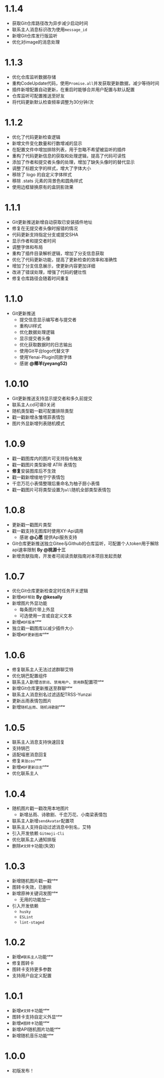 
# 1.1.4

* 获取Git仓库路径改为异步减少启动时间
* 联系主人消息标识改为使用`message_id`
* 新增Git仓库发行版监听
* 优化对image的消息处理

# 1.1.3

* 优化仓库监听数据存储
* 重构CodeUpdate代码，使用`Promise.all`并发获取更新数据，减少等待时间
* 插件新增配置自动更新，在重启时能够合并用户配置与默认配置
* 仓库监听可配置推送至好友
* 将代码更新默认检查频率调整为30分钟/次

# 1.1.2

* 优化了代码更新检查逻辑
* 新增文件变化数量和行数增减的显示
* 在配置文件中增加排除列表，用于忽略不希望被监听的插件
* 重构了代码更新信息的获取和处理逻辑，提高了代码可读性
* 添加了作者和提交者头像的处理，增加了缺失头像时的替代显示
* 调整了标题文字的样式，增大了字体大小
* 移除了 logo 的自定义字体样式
* 移除 .stats 元素的背景色和圆角样式
* 使用边框替换原有的盒阴影效果

# 1.1.1

* Git更新推送新增自动获取已安装插件地址
* 修复在无提交者头像时报错的情况
* 代码更新支持指定分支或提交SHA
* 显示作者和提交者时间
* 调整字体和布局
* 重构了插件目录解析逻辑，增加了分支信息获取
* 优化了代码更新功能，提高了更新检查的效率和准确性
* 增加了分支信息展示，使更新内容更加详细
* 改进了错误处理，增强了代码的健壮性
* 修复仓库路径会随着时间重复

# 1.1.0

* Git更新推送
  * 提交信息显示编写者与提交者
  * 重构UI样式
  * 优化数据处理逻辑
  * 显示提交者头像
  * 优化获取数据时的日志输出
  * 使用Git平台logo代替文字
  * 使用Yenai-Plugin同款字体
  * 感谢 **@椰羊(yeyang52)**

# 1.0.10

* Git更新推送支持显示提交者和多久前提交
* 联系主人cd可填0关闭
* 随机类型戳一戳可配置排除类型
* 戳一戳新增永雏塔菲表情包
* 图片外显新增列表随机模式

# 1.0.9

* 戳一戳图库内的图片可支持指令触发
* 戳一戳图片类型新增 ATRI 表情包
* **修复**安装图库后不生效
* 戳一戳新增绫地宁宁表情包
* 千恋万花小表情整理后重命名为柚子厨小表情
* 戳一戳图片可将类型设置为`all`随机全部类型表情包

# 1.0.8

* 更新戳一戳图片类型
* 戳一戳支持无图库时使用XY-Api调用
  * 感谢 **@心愿** 提供Api服务支持
* Git仓库更新推送独立Gitee与Github的仓库监听，可配置个人token用于解除api速率限制 **By @桃源十三**
* 新增贡献指南，开发者可阅读贡献指南对本项目发起贡献

# 1.0.7

* 优化Git仓库更新检查定时任务开关逻辑
* 新增`#DF帮助` **By @kesally**
* 新增图片外显功能
  * 每条图片带上外显
  * 可选使用一言或自定义文本
* 新增`#DF版本`ⁿᵉʷ
* 独立戳一戳图库以减少插件大小
* 新增`#DF更新图库`ⁿᵉʷ

# 1.0.6

* 修复联系主人无法过滤群聊艾特
* 优化锅巴配置组件
* 联系主人新增`违禁词`、`禁用用户`、`禁用群`配置项ⁿᵉʷ
* 新增Git仓库更新推送至群聊ⁿᵉʷ
* 联系主人消息别名过滤适配TRSS-Yunzai
* 更新丛雨表情包图片
* 新增`随机丛雨`、`随机诗歌剧`ⁿᵉʷ

# 1.0.5

* 联系主人消息支持快速回复
* 支持锅巴
* 适配喵崽消息回复
* 修复`来张cos`ⁿᵉʷ
* 新增`#DF更新日志`ⁿᵉʷ
* 优化联系主人

# 1.0.4

* 随机图片戳一戳改用本地图片
  * 新增丛雨、诗歌剧、千恋万花、小南梁表情包
* 联系主人新增`sendAvatar`配置项
* 联系主人支持自动过滤消息中别名，艾特
* 引入开发依赖 `Gitmoji-Cli`
* 优化联系主人通知排版
* 删除`#文转卡`功能(失效)

# 1.0.3

* 新增随机图片戳一戳ⁿᵉʷ
* 图转卡失效，已删除
* 新增原神关键词发图ⁿᵉʷ
  * 无用的功能加一
* 引入开发依赖
  * `husky`
  * `ESLint`
  * `lint-staged`

# 1.0.2

* 新增`#联系主人`功能ⁿᵉʷ
* 修复图转卡
* 图转卡支持更多参数
* 支持用户自定义配置

# 1.0.1

* 新增`#文转卡`功能ⁿᵉʷ
* 图转卡支持自定义外显ⁿᵉʷ
* 新增`#图转卡`功能ⁿᵉʷ
* 新增API随机图片功能ⁿᵉʷ
* 新增随机音乐功能ⁿᵉʷ

# 1.0.0

* 初版发布！
